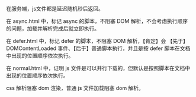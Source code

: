 在服务端，js文件都是延迟随机秒后返回。

在 async.html 中，标记 async 的脚本，不阻塞 DOM 解析，不会考虑执行顺序的问题，加载并解析完成后就立即执行。

在 defer.html 中，标记 defer 的脚本，不阻塞 DOM 解析，【肯定】会 【先于】 DOMContentLoaded 事件、【后于】普通脚本执行，并且是按 defer 脚本在文档中出现的位置顺序依次执行。

在 normal.html 中，证明 js 文件是可以并行下载的，但默认是按照脚本在文档中出现的位置顺序依次执行。

css 解析阻塞 dom 渲染，普通 js 文件加载阻塞 dom 解析。